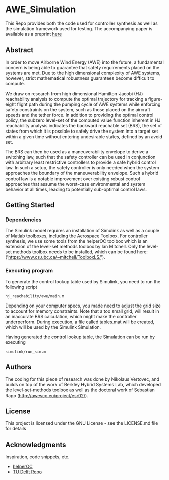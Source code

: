 # AWE_Simulation

This Repo provides both the code used for controller synthesis as well as the simulation framework used for testing. The accompanying paper is available as a preprint  [here](https://www.vertovec.info/publication/safety-aware-hybrid-control-of-airborne-wind-energy-systems/)

## Abstract

In order to move Airborne Wind Energy (AWE) into the future, a fundamental concern is being able to guarantee that safety requirements placed on the systems are met.  Due to the high dimensional complexity of AWE systems, however, strict mathematical robustness guarantees become difficult to compute. 

We draw on research from high dimensional Hamilton-Jacobi (HJ) reachability analysis to compute the optimal trajectory for tracking a figure-eight flight path during the pumping cycle of AWE systems while enforcing safety constraints on the system, such as those placed on the aircraft speeds and the tether force. In addition to providing the optimal control policy, the subzero level-set of the computed value function inherent in HJ reachability analysis indicates the backward reachable set (BRS), the set of states from which it is possible to safely drive the system into a target set within a given time without entering undesirable states, defined by an avoid set.

The BRS can then be used as a maneuverability envelope to derive a switching law, such that the safety controller can be used in conjunction with arbitrary least restrictive controllers to provide a safe hybrid control law. In such a setup, the safety controller is only needed when the system approaches the boundary of the maneuverability envelope. Such a hybrid control law is a notable improvement over existing robust control approaches that assume the worst-case environmental and system behavior at all times, leading to potentially sub-optimal control laws.

## Getting Started

### Dependencies
The Simulink model requires an installation of Simulink as well as a couple of Matlab toolboxes, including the Aerospace Toolbox. For controller synthesis, we use some tools from the helperOC toolbox which is an extension of the level-set methods toolbox by Ian Mitchell. Only the level-set methods toolbox needs to be installed, which can be found here: ('https://www.cs.ubc.ca/~mitchell/ToolboxLS/'). 

### Executing program

To generate the control lookup table used by Simulink, you need to run the following script
```
hj_reachability/awe/main.m
```
Depending on your computer specs, you made need to adjust the grid size to account for memory constraints. Note that a too small grid, will result in an inaccurate BRS calculation, which might make the controller underperform. During execution, a file called tables.mat will be created, which will be used by the Simulink Simulation.

Having generated the control lookup table, the Simulation can be run by executing 
```
simulink/run_sim.m
```

## Authors

The coding for this piece of research was done by Nikolaus Vertovec, and builds on top of the work of Berkley Hybrid Systems Lab, which developed the level-set-methods toolbox as well as the doctoral work of Sebastian Rapp (http://awesco.eu/project/esr02/).

## License

This project is licensed under the GNU License - see the LICENSE.md file for details

## Acknowledgments

Inspiration, code snippets, etc.
* [helperOC](https://github.com/HJReachability/helperOC)
* [TU Delft Repo](https://data.4tu.nl/articles/software/Scripts_for_AWE_Control_Design_and_Simulation/13172666)
